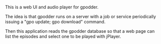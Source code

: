 This is a web UI and audio player for gpodder.

The idea is that gpodder runs on a server with a job or service periodically issuing a "gpo update; gpo download" command.

Then this application reads the gpodder database so that a web page can list the episodes and select one to be played with jPlayer.

